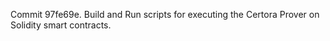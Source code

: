 Commit 97fe69e.                    Build and Run scripts for executing the Certora Prover on Solidity smart contracts.